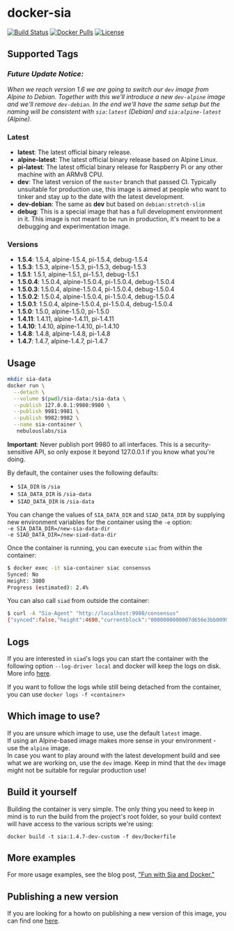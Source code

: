 # docker-sia

[![Build Status](https://travis-ci.org/nebulouslabs/docker-sia.svg?branch=master)](https://travis-ci.org/nebulouslabs/docker-sia) 
[![Docker Pulls](https://img.shields.io/docker/pulls/nebulouslabs/sia.svg?maxAge=604800)](https://hub.docker.com/r/nebulouslabs/sia/) 
[![License](http://img.shields.io/:license-mit-blue.svg)](LICENSE)

## Supported Tags

### _Future Update Notice:_
_When we reach version 1.6 we are going to switch our `dev` image from Alpine
to Debian. Together with this we'll introduce a new `dev-alpine` image and 
we'll remove `dev-debian`. In the end we'll have the same setup but the naming
will be consistent with `sia:latest` (Debian) and `sia:alpine-latest` (Alpine)._

### Latest
* **latest**: The latest official binary release.
* **alpine-latest**: The latest official binary release based on Alpine Linux.
* **pi-latest**: The latest official binary release for Raspberry Pi or any other 
machine with an ARMv8 CPU.
* **dev**: The latest version of the `master` branch that passed CI. Typically 
unsuitable for production use, this image is aimed at people who want to tinker 
and stay up to the date with the latest development.
* **dev-debian**: The same as **dev** but based on `debian:stretch-slim`
* **debug**: This is a special image that has a full development environment in 
it. This image is not meant to be run in production, it's meant to be a 
debugging and experimentation image.

### Versions
* **1.5.4**: 1.5.4, alpine-1.5.4, pi-1.5.4, debug-1.5.4
* **1.5.3**: 1.5.3, alpine-1.5.3, pi-1.5.3, debug-1.5.3
* **1.5.1**: 1.5.1, alpine-1.5.1, pi-1.5.1, debug-1.5.1
* **1.5.0.4**: 1.5.0.4, alpine-1.5.0.4, pi-1.5.0.4, debug-1.5.0.4
* **1.5.0.3**: 1.5.0.4, alpine-1.5.0.4, pi-1.5.0.4, debug-1.5.0.4
* **1.5.0.2**: 1.5.0.4, alpine-1.5.0.4, pi-1.5.0.4, debug-1.5.0.4
* **1.5.0.1**: 1.5.0.4, alpine-1.5.0.4, pi-1.5.0.4, debug-1.5.0.4
* **1.5.0**: 1.5.0, alpine-1.5.0, pi-1.5.0
* **1.4.11**: 1.4.11, alpine-1.4.11, pi-1.4.11
* **1.4.10**: 1.4.10, alpine-1.4.10, pi-1.4.10
* **1.4.8**: 1.4.8, alpine-1.4.8, pi-1.4.8
* **1.4.7**: 1.4.7, alpine-1.4.7, pi-1.4.7

## Usage

```bash
mkdir sia-data
docker run \
  --detach \
  --volume $(pwd)/sia-data:/sia-data \
  --publish 127.0.0.1:9980:9980 \
  --publish 9981:9981 \
  --publish 9982:9982 \
  --name sia-container \
   nebulouslabs/sia
```

**Important**: Never publish port 9980 to all interfaces. This is a 
security-sensitive API, so only expose it beyond 127.0.0.1 if you know what 
you're doing.

By default, the container uses the following defaults:  
- `SIA_DIR` is `/sia`
- `SIA_DATA_DIR` is `/sia-data`
- `SIAD_DATA_DIR` is `/sia-data`

You can change the values of `SIA_DATA_DIR` and `SIAD_DATA_DIR` by supplying new
environment variables for the container using the `-e` option:  
`-e SIA_DATA_DIR=/new-sia-data-dir`  
`-e SIAD_DATA_DIR=/new-siad-data-dir`

Once the container is running, you can execute `siac` from within the container:

```bash
$ docker exec -it sia-container siac consensus
Synced: No
Height: 3800
Progress (estimated): 2.4%
```

You can also call `siad` from outside the container:

```bash
$ curl -A "Sia-Agent" "http://localhost:9980/consensus"
{"synced":false,"height":4690,"currentblock":"0000000000007d656e3bb0099737892b9073259cb05883b04c6f518fbf0faffb","target":[0,0,0,0,0,2,200,179,126,85,220,153,25,190,195,228,72,53,129,181,62,124,175,60,255,90,105,68,179,16,6,71],"difficulty":"101104922300609"}
```

## Logs

If you are interested in `siad`'s logs you can start the container with the 
following option `--log-driver local` and docker will keep the logs on disk.
More info [here](https://docs.docker.com/config/containers/logging/local).  

If you want to follow the logs while still being detached from the container,
you can use `docker logs -f <container>`

## Which image to use?

If you are unsure which image to use, use the default `latest` image.  
If using an Alpine-based image makes more sense in your environment - use the 
`alpine` image.  
In case you want to play around with the latest development build and see what 
we are working on, use the `dev` image. Keep in mind that the `dev` image might 
not be suitable for regular production use! 

## Build it yourself

Building the container is very simple. The only thing you need to keep in mind 
is to run the build from the project's root folder, so your build context will 
have access to the various scripts we're using:
```
docker build -t sia:1.4.7-dev-custom -f dev/Dockerfile
```

## More examples

For more usage examples, see the blog post, ["Fun with Sia and Docker."](https://blog.spaceduck.io/sia-docker/)

## Publishing a new version

If you are looking for a howto on publishing a new version of this image, you
can find one [here](https://github.com/NebulousLabs/docker-sia/blob/master/HOWTO.md).
